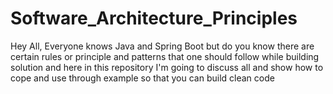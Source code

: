 # Software_Architecture_Principles
Hey All, Everyone knows Java and Spring Boot but do you know there are certain rules or principle and patterns that one should follow while building solution and here in this repository I'm going to discuss all and show how to cope and use through example so that you can build clean code
